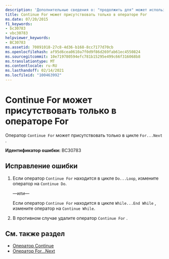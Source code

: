```yaml
---
description: 'Дополнительные сведения о: "продолжить для" может использоваться только в операторе "for"'
title: Continue For может присутствовать только в операторе For
ms.date: 07/20/2015
f1_keywords:
- bc30783
- vbc30783
helpviewer_keywords:
- BC30783
ms.assetid: 70891018-27c8-4d36-b168-8cc7177d70cb
ms.openlocfilehash: af95d6cea0610a7f0d9f86d269fab61ec4550824
ms.sourcegitcommit: 10e719780594efc781b15295e499c66f316068b8
ms.translationtype: MT
ms.contentlocale: ru-RU
ms.lasthandoff: 02/14/2021
ms.locfileid: "100463992"
---
```

# <a name="continue-for-can-only-appear-inside-a-for-statement"></a>Continue For может присутствовать только в операторе For

Оператор `Continue For` может присутствовать только в цикле `For...Next` .  
  
 **Идентификатор ошибки:** BC30783  
  
## <a name="to-correct-this-error"></a>Исправление ошибки  
  
1. Если оператор `Continue For` находится в цикле `Do...Loop`, измените оператор на `Continue Do`.  
  
     —или—  
  
     Если оператор `Continue For` находится в цикле `While...End While` , измените оператор на `Continue While`.  
  
2. В противном случае удалите оператор `Continue For` .  
  
## <a name="see-also"></a>См. также раздел

- [Оператор Continue](../language-reference/statements/continue-statement.md)
- [Оператор For…Next](../language-reference/statements/for-next-statement.md)
